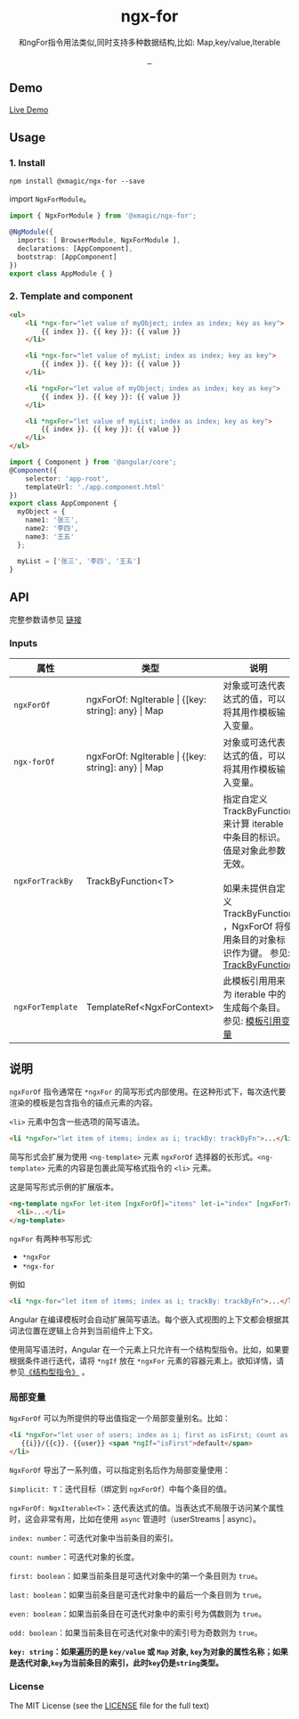 <h1 align="center">ngx-for</h1>

<p align="center">和ngFor指令用法类似,同时支持多种数据结构,比如: Map,key/value,Iterable</p>

<p align="center">
  <a aria-label="build status" href="https://npmjs.com/package/@xmagic/ngx-for">
    <img alt="" src="https://img.shields.io/npm/v/@xmagic/ngx-for/latest.svg">
  </a>
  <a aria-label="last commit" href="https://www.github.com/angular/angular">
    <img alt="" src="https://img.shields.io/badge/Build%20with-Angular%20CLI-red?logo=angular">
  </a>

  <a aria-label="license" href="https://m310851010.github.io/ngx-for/LICENSE">
    <img src="https://img.shields.io/badge/License-MIT-blue.svg" alt="">
  </a>
</p>

## Demo

[Live Demo](https://m310851010.github.io/ngx-for)

## Usage

### 1. Install

```
npm install @xmagic/ngx-for --save
```

import `NgxForModule`。

```typescript
import { NgxForModule } from '@xmagic/ngx-for';

@NgModule({
  imports: [ BrowserModule, NgxForModule ],
  declarations: [AppComponent],
  bootstrap: [AppComponent]
})
export class AppModule { }
```

### 2. Template and component

```html
<ul>
    <li *ngx-for="let value of myObject; index as index; key as key">
        {{ index }}. {{ key }}: {{ value }}
    </li>

    <li *ngx-for="let value of myList; index as index; key as key">
        {{ index }}. {{ key }}: {{ value }}
    </li>

    <li *ngxFor="let value of myObject; index as index; key as key">
        {{ index }}. {{ key }}: {{ value }}
    </li>

    <li *ngxFor="let value of myList; index as index; key as key">
        {{ index }}. {{ key }}: {{ value }}
    </li>
</ul>
```

```ts
import { Component } from '@angular/core';
@Component({
    selector: 'app-root',
    templateUrl: './app.component.html'
})
export class AppComponent {
  myObject = {
    name1: '张三',
    name2: '李四',
    name3: '王五'
  };

  myList = ['张三', '李四', '王五']
}
```

## API

完整参数请参见 [链接](https://angular.io/api/common/NgFor)

### Inputs
| 属性               | 类型                                                  | 说明                                                                                                                                                                                  |
|------------------|-----------------------------------------------------|-------------------------------------------------------------------------------------------------------------------------------------------------------------------------------------|
| `ngxForOf`       | ngxForOf: NgIterable \| {[key: string]: any} \| Map | 对象或可迭代表达式的值，可以将其用作模板输入变量。                                                                                                                                                           |
| `ngx-forOf`      | ngxForOf: NgIterable \| {[key: string]: any} \| Map | 对象或可迭代表达式的值，可以将其用作模板输入变量。                                                                                                                                                           |
| `ngxForTrackBy`  | TrackByFunction\<T\>                                | 指定自定义 TrackByFunction 来计算 iterable 中条目的标识。 值是对象此参数无效。<br/><br/>如果未提供自定义 TrackByFunction ，NgxForOf 将使用条目的对象标识作为键。 参见: [TrackByFunction](https://angular.io/api/core/TrackByFunction) |
| `ngxForTemplate` | TemplateRef\<NgxForContext\>                        | 此模板引用用来为 iterable 中的生成每个条目。 参见: [模板引用变量](https://angular.io/guide/template-reference-variables)                                                                                     |

## 说明
`ngxForOf` 指令通常在 `*ngxFor` 的简写形式内部使用。在这种形式下，每次迭代要渲染的模板是包含指令的锚点元素的内容。

`<li>` 元素中包含一些选项的简写语法。

```html
<li *ngxFor="let item of items; index as i; trackBy: trackByFn">...</li>
```

简写形式会扩展为使用 `<ng-template>` 元素 `ngxForOf` 选择器的长形式。`<ng-template>` 元素的内容是包裹此简写格式指令的 `<li>` 元素。

这是简写形式示例的扩展版本。
```html
<ng-template ngxFor let-item [ngxForOf]="items" let-i="index" [ngxForTrackBy]="trackByFn">
  <li>...</li>
</ng-template>
```


`ngxFor` 有两种书写形式:

- `*ngxFor`
- `*ngx-for`

例如

```html
<li *ngx-for="let item of items; index as i; trackBy: trackByFn">...</li>
```

Angular 在编译模板时会自动扩展简写语法。每个嵌入式视图的上下文都会根据其词法位置在逻辑上合并到当前组件上下文。

使用简写语法时，Angular 在一个元素上只允许有一个结构型指令。比如，如果要根据条件进行迭代，请将 `*ngIf` 放在 `*ngxFor` 元素的容器元素上。欲知详情，请参见[《结构型指令》](https://angular.io/guide/structural-directives#one-per-element) 。

### 局部变量
`NgxForOf` 可以为所提供的导出值指定一个局部变量别名。比如：
```html
<li *ngxFor="let user of users; index as i; first as isFirst; count as c">
   {{i}}/{{c}}. {{user}} <span *ngIf="isFirst">default</span>
</li>
```

`NgxForOf` 导出了一系列值，可以指定别名后作为局部变量使用：

`$implicit: T`：迭代目标（绑定到 `ngxForOf`）中每个条目的值。

`ngxForOf: NgxIterable<T>`：迭代表达式的值。当表达式不局限于访问某个属性时，这会非常有用，比如在使用 `async` 管道时（userStreams | async）。

`index: number`：可迭代对象中当前条目的索引。

`count: number`：可迭代对象的长度。

`first: boolean`：如果当前条目是可迭代对象中的第一个条目则为 `true`。

`last: boolean`：如果当前条目是可迭代对象中的最后一个条目则为 `true`。

`even: boolean`：如果当前条目在可迭代对象中的索引号为偶数则为 `true`。

`odd: boolean`：如果当前条目在可迭代对象中的索引号为奇数则为 `true`。

**`key: string`：如果遍历的是 `key/value` 或 `Map` 对象, `key`为对象的属性名称；如果是迭代对象,`key`为当前条目的索引，此时`key`仍是`string`类型。**


### License

The MIT License (see the [LICENSE](https://github.com/m310851010/ngx-for/blob/master/LICENSE) file for the full text)
